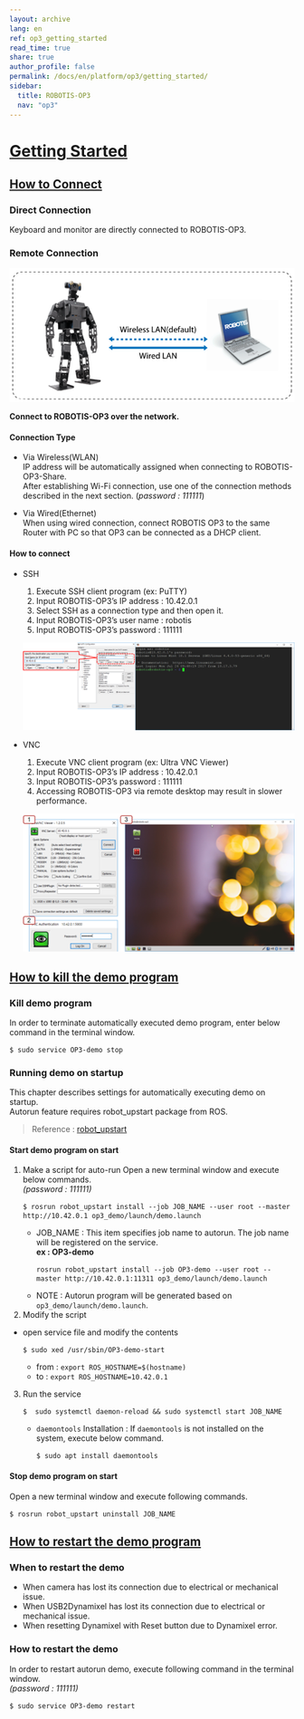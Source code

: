 ```yaml
---
layout: archive
lang: en
ref: op3_getting_started
read_time: true
share: true
author_profile: false
permalink: /docs/en/platform/op3/getting_started/
sidebar:
  title: ROBOTIS-OP3
  nav: "op3"
---
```


<div style="counter-reset: h1 2"></div>

# [Getting Started](#getting-started)

## [How to Connect](#how-to-connect)

### Direct Connection  
Keyboard and monitor are directly connected to ROBOTIS-OP3.  


### Remote Connection

![](/assets/images/platform/op3/op3_connection.png)   

   **Connect to ROBOTIS-OP3 over the network.**  


#### Connection Type  
 - Via Wireless(WLAN)  
 IP address will be automatically assigned when connecting to ROBOTIS-OP3-Share.  
 After establishing Wi-Fi connection, use one of the connection methods described in the next section.
 (_password : 111111_)  

 - Via Wired(Ethernet)   
 When using wired connection, connect ROBOTIS OP3 to the same Router with PC so that OP3 can be connected as a DHCP client.  

#### How to connect
 - SSH
    1. Execute SSH client program (ex: PuTTY)
    2. Input ROBOTIS-OP3’s IP address : 10.42.0.1
    3. Select SSH as a connection type and then open it.
    4. Input ROBOTIS-OP3’s user name : robotis
    5. Input ROBOTIS-OP3’s password : 111111  

    ![](/assets/images/platform/op3/op3_connection_ssh.png)
 - VNC
    1. Execute VNC client program (ex: Ultra VNC Viewer)
    2. Input ROBOTIS-OP3’s IP address : 10.42.0.1
    3. Input ROBOTIS-OP3’s password : 111111
    4. Accessing ROBOTIS-OP3 via remote desktop may result in slower performance.

    ![](/assets/images/platform/op3/op3_connection_vnc.png)
## [How to kill the demo program](#how-to-kill-the-demo-program)

### Kill demo program
In order to terminate automatically executed demo program, enter below command in the terminal window.  
```
$ sudo service OP3-demo stop
```

### Running demo on startup
This chapter describes settings for automatically executing demo on startup.  
Autorun feature requires robot_upstart package from ROS.  
> Reference : [robot_upstart]

#### Start demo program on start  
1. Make a script for auto-run
Open a new terminal window and execute below commands.  
_(password : 111111)_  
   ```
   $ rosrun robot_upstart install --job JOB_NAME --user root --master http://10.42.0.1 op3_demo/launch/demo.launch
   ```
   - JOB_NAME : This item specifies job name to autorun. The job name will be registered on the service.  
     **ex : OP3-demo**
      ```
      rosrun robot_upstart install --job OP3-demo --user root --master http://10.42.0.1:11311 op3_demo/launch/demo.launch
      ```
   - NOTE : Autorun program will be generated based on `op3_demo/launch/demo.launch`.  
2. Modify the script  
  - open service file and modify the contents
    ```
    $ sudo xed /usr/sbin/OP3-demo-start
    ```
    - from : ```export ROS_HOSTNAME=$(hostname)```
    - to : ```export ROS_HOSTNAME=10.42.0.1```
3. Run the service
   ```
   $  sudo systemctl daemon-reload && sudo systemctl start JOB_NAME
   ```
   - `daemontools` Installation : If `daemontools` is not installed on the system, execute below command.  
     ```
     $ sudo apt install daemontools
     ```


#### Stop demo program on start
Open a new terminal window and execute following commands.   
```
$ rosrun robot_upstart uninstall JOB_NAME
```

## [How to restart the demo program](#how-to-restart-the-demo-program)

### When to restart the demo
- When camera has lost its connection due to electrical or mechanical issue.  
- When USB2Dynamixel has lost its connection due to electrical or mechanical issue.  
- When resetting Dynamixel with Reset button due to Dynamixel error.  


### How to restart the demo  
In order to restart autorun demo, execute following command in the terminal window.  
_(password : 111111)_  

```
$ sudo service OP3-demo restart
```



[robot_upstart]: http://wiki.ros.org/robot_upstart
